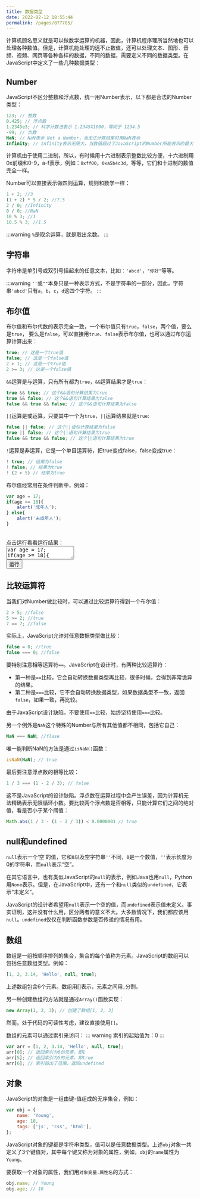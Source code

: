 ```yaml
---
title: 数据类型
date: 2022-02-12 18:55:44
permalink: /pages/877785/
---
```


计算机顾名思义就是可以做数学运算的机器，因此，计算机程序理所当然地也可以处理各种数值。但是，计算机能处理的远不止数值，还可以处理文本、图形、音频、视频、网页等各种各样的数据，不同的数据，需要定义不同的数据类型。在JavaScript中定义了一些几种数据类型：

## Number
JavaScript不区分整数和浮点数，统一用Number表示，以下都是合法的Number类型：

```javascript
123; // 整数
0.425; // 浮点数
1.2345e3; // 科学计数法表示 1.2345X1000，等同于 1234.5
-99; // 负数
NaN; // NaN表示 Not a Number，当无法计算结果时用NaN表示
Infinity; // Infinity表示无限大，当数值超过了JavaScript的Number所能表示的最大值时，就表示为Infinity
```

计算机由于使用二进制，所以，有时候用十六进制表示整数比较方便，十六进制用0x前缀和0-9，a-f表示，例如：`0xff00`，`0xa5b4c3d`，等等，它们和十进制的数值完全一样。

Number可以直接表示做四则运算，规则和数学一样：

```javascript
1 + 2; //3
(1 + 2) * 5 / 2; //7.5
2 / 0; //Infinity
0 / 0; //NaN
10 % 3; //1
10.5 % 3; //1.5
```

:::warning
`%`是取余运算，就是取出余数。
:::

## 字符串

字符串是单引号或双引号括起来的任意文本，比如：`'abcd'`，`"你好"`等等。

:::warning
`''`或`""`本身只是一种表示方式，不是字符串的一部分，因此，字符串`'abcd'`只有`a`，`b`，`c`，`d`这四个字符。
:::

## 布尔值

布尔值和布尔代数的表示完全一致，一个布尔值只有`true`，`false`，两个值，要么是`true`，
要么是`false`，可以直接用`true`、`false`表示布尔值，也可以通过布尔运算计算出来：

```javascript
true; // 这是一个true值
false; // 这是一个false值
2 > 1; // 这是一个true值
2 >= 3; // 这是一个false值
```

`&&`运算是与运算，只有所有都为`true`，`&&`运算结果才是`true`：

```javascript
true && true; // 这个&&语句计算结果为true
true && false; // 这个&&语句计算结果为false
false && true && false; // 这个&&语句计算结果为false
```

`||`运算是或运算，只要其中一个为`true`，`||`运算结果就是`true`:

```javascript
false || false; // 这个||语句计算结果为false
true || false; // 这个||语句计算结果为true
false && true && false; // 这个||语句计算结果为true
```

`!`运算是非运算，它是一个单目运算符，把true变成false，false变成true：

```javascript
! true; // 结果为false
! false; // 结果为true
! (2 > 5) // 结果为true
```

布尔值经常用在条件判断中，例如：

```javascript
var age = 17;
if(age >= 18){
    alert('成年人');
} else{
    alert('未成年人');
}
```

<br />
<div class="js-demo">
<div class="demo-title">
    <span>点击运行看看运行结果：</span>
</div>
<textarea id="textarea1" class="textarea" maxlength="900">var age = 17;
if(age >= 18){
    alert('成年人');
} else{
    alert('未成年人');
}
</textarea>
<br />
<button id="run" onclick="runCode(1)">运行</button>
</div>

## 比较运算符

当我们对Number做比较时，可以通过比较运算符得到一个布尔值：

```javascript
2 > 5; //false
5 >= 2; //true
7 == 7; //false
```

实际上，JavaScript允许对任意数据类型做比较：

```javascript
false = 0; //true
false === 0; //false
```

要特别注意相等运算符`==`。JavaScript在设计时，有两种比较运算符：
* 第一种是`==`比较，它会自动转换数据类型再比较，很多时候，会得到非常诡异的结果。
* 第二种是`===`比较，它不会自动转换数据类型，如果数据类型不一致，返回`false`，如果一致，再比较。

由于JavaScript设计缺陷，不要使用`==`比较，始终坚持使用`===`比较。

另一个例外是`NaN`这个特殊的Number与所有其他值都不相同，包括它自己：

```javascript
NaN === NaN; //flase
```

唯一能判断NaN的方法是通过`isNaN()`函数：

```javascript
isNaN(NaN); // true
```

最后要注意浮点数的相等比较：

```javascript
1 / 3 === (1 - 2 / 3); // false
```

这不是JavaScript的设计缺陷。浮点数在运算过程中会产生误差，因为计算机无法精确表示无限循环小数。要比较两个浮点数是否相等，只能计算它们之间的绝对值，看是否小于某个阈值：

```javascript
Math.abs(1 / 3 - (1 - 2 / 3)) < 0.0000001 // true
```

## null和undefined
`null`表示一个‘空’的值，它和`0`以及空字符串`''`不同，`0`是一个数值，`''`表示长度为0的字符串，而`null`表示“空”。

在其它语言中，也有类似JavaScript的`null`的表示，例如Java也用`null`，Python用`None`表示。但是，在JavaScript中，还有一个和`null`类似的`undefined`，它表示“未定义”。

JavaScript的设计者希望用`null`表示一个空的值，而`undefined`表示值未定义。事实证明，这并没有什么用，区分两者的意义不大。大多数情况下，我们都应该用`null`。`undefined`仅仅在判断函数参数是否传递的情况有用。

## 数组

数组是一组按顺序排列的集合，集合的每个值称为元素。JavaScript的数组可以包括任意数组类型。例如：

```javascript
[1, 2, 3.14, 'Hello', null, true];
```

上述数组包含6个元素。数组用[]表示，元素之间用`,`分割。

另一种创建数组的方法就是通过`Array()`函数实现：

```javascript
new Array(1, 2, 3); // 创建了数组[1, 2, 3]
```

然而，处于代码的可读性考虑，建议直接使用`[]`。

数组的元素可以通过索引来访问：
::: warning
索引的起始值为：0
:::

```javascript
var arr = [1, 2, 3.14, 'Hello', null, true];
arr[0]; // 返回索引为0的元素，即1
arr[5]; // 返回索引为5的元素，即true
arr[6]; // 索引超出了范围，返回undefined
```

## 对象

JavaScript的对象是一组由键-值组成的无序集合，例如：

```javascript
var obj = {
    name: 'Young',
    age: 18,
    tags: ['js', 'css', 'html'],
};
```

JavaScript对象的键都是字符串类型，值可以是任意数据类型。上述`obj`对象一共定义了3个键值对，其中每个键又称为对象的属性，例如，`obj`的`name`属性为`Young`。

要获取一个对象的属性，我们用`对象变量.属性名`的方式：

```javascript
obj.name; // Young
obj.age; // 18
```